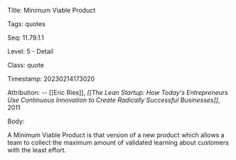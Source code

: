 Title:  Minimum Viable Product

Tags:   quotes

Seq:    11.79.1.1

Level:  5 - Detail

Class:  quote

Timestamp: 20230214173020

Attribution: -- [[Eric Ries]], *[[The Lean Startup: How Today's Entrepreneurs Use Continuous Innovation to Create Radically Successful Businesses]]*, 2011

Body:

A Minimum Viable Product is that version of a new product which allows a team to collect the maximum amount of validated learning about customers with the least effort.

